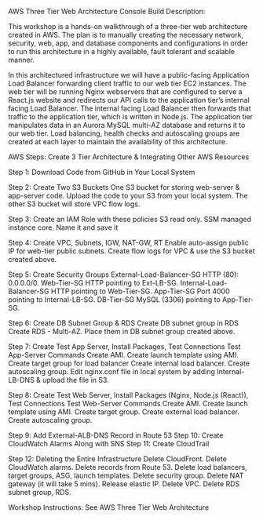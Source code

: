 AWS Three Tier Web Architecture Console Build
Description:

This workshop is a hands-on walkthrough of a three-tier web architecture created in AWS. The plan is to manually creating the necessary network, security, web, app, and database components and configurations in order to run this architecture in a highly available, fault tolerant and scalable manner.


In this architectured infrastructure we will have a public-facing Application Load Balancer forwarding client traffic to our web tier EC2 instances. The web tier will be running Nginx webservers that are configured to serve a React.js website and redirects our API calls to the application tier’s internal facing Load Balancer. The internal facing Load Balancer then forwards that traffic to the application tier, which is written in Node.js. The application tier manipulates data in an Aurora MySQL multi-AZ database and returns it to our web tier. Load balancing, health checks and autoscaling groups are created at each layer to maintain the availability of this architecture.


AWS Steps:
Create 3 Tier Architecture & Integrating Other AWS Resources

Step 1: Download Code from GitHub in Your Local System

Step 2: Create Two S3 Buckets
One S3 bucket for storing web-server & app-server code.
Upload the code to your S3 from your local system.
The other S3 bucket will store VPC flow logs.

Step 3: Create an IAM Role with these policies
S3 read only.
SSM managed instance core.
Name it and save it

Step 4: Create VPC, Subnets, IGW, NAT-GW, RT
Enable auto-assign public IP for web-tier public subnets.
Create flow logs for VPC & use the S3 bucket created above.

Step 5: Create Security Groups
External-Load-Balancer-SG HTTP (80): 0.0.0.0/0.
Web-Tier-SG HTTP pointing to Ext-LB-SG.
Internal-Load-Balancer-SG HTTP pointing to Web-Tier-SG.
App-Tier-SG Port 4000 pointing to Internal-LB-SG.
DB-Tier-SG MySQL (3306) pointing to App-Tier-SG.

Step 6: Create DB Subnet Group & RDS
Create DB subnet group in RDS
Create RDS - Multi-AZ.
Place them in DB subnet group created above.

Step 7: Create Test App Server, Install Packages, Test Connections
Test App-Server Commands
Create AMI.
Create launch template using AMI.
Create target group for load balancer
Create internal load balancer.
Create autoscaling group.
Edit nginx.conf file in local system by adding Internal-LB-DNS & upload the file in S3.

Step 8: Create Test Web Server, Install Packages (Nginx, Node.js (React)), Test Connections
Test Web-Server Commands
Create AMI.
Create launch template using AMI.
Create target group.
Create external load balancer.
Create autoscaling group.

Step 9: Add External-ALB-DNS Record in Route 53
Step 10: Create CloudWatch Alarms Along with SNS
Step 11: Create CloudTrail

Step 12: Deleting the Entire Infrastructure
Delete CloudFront.
Delete CloudWatch alarms.
Delete records from Route 53.
Delete load balancers, target groups, ASG, launch templates.
Delete security group.
Delete NAT gateway (it will take 5 mins).
Release elastic IP.
Delete VPC.
Delete RDS subnet group, RDS.

Workshop Instructions:
See AWS Three Tier Web Architecture
